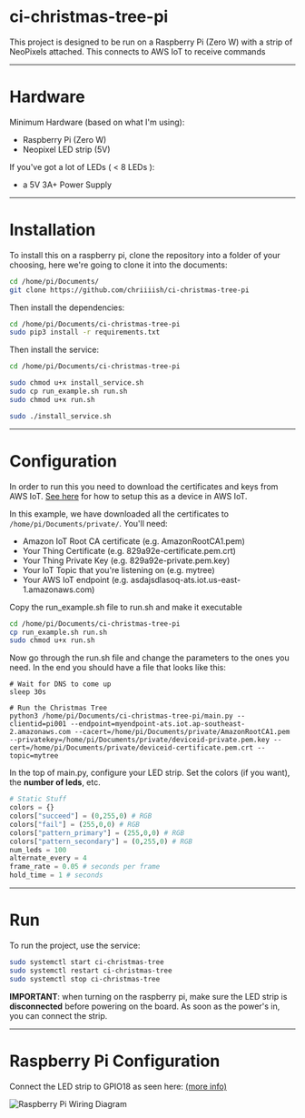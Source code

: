 ci-christmas-tree-pi
====================
This project is designed to be run on a Raspberry Pi (Zero W) with a strip of NeoPixels attached.
This connects to AWS IoT to receive commands

---

Hardware
========

Minimum Hardware (based on what I'm using):
* Raspberry Pi (Zero W)
* Neopixel LED strip (5V)

If you've got a lot of LEDs ( < 8 LEDs ):
* a 5V 3A+ Power Supply

---

Installation
============
To install this on a raspberry pi, clone the repository into a folder of your choosing, here we're going to clone it into the documents:
```bash
cd /home/pi/Documents/
git clone https://github.com/chriiiish/ci-christmas-tree-pi
```

Then install the dependencies:

```bash
cd /home/pi/Documents/ci-christmas-tree-pi
sudo pip3 install -r requirements.txt
```

Then install the service:

```bash
cd /home/pi/Documents/ci-christmas-tree-pi

sudo chmod u+x install_service.sh
sudo cp run_example.sh run.sh
sudo chmod u+x run.sh

sudo ./install_service.sh
```

---

Configuration
=============
In order to run this you need to download the certificates and keys from AWS IoT. [See here](https://docs.aws.amazon.com/iot/latest/developerguide/iot-sdk-setup.html) for how to setup this as a device in AWS IoT.

In this example, we have downloaded all the certificates to `/home/pi/Documents/private/`. You'll need:

* Amazon IoT Root CA certificate (e.g. AmazonRootCA1.pem)
* Your Thing Certificate (e.g. 829a92e-certificate.pem.crt)
* Your Thing Private Key (e.g. 829a92e-private.pem.key)
* Your IoT Topic that you're listening on (e.g. mytree)
* Your AWS IoT endpoint (e.g. asdajsdlasoq-ats.iot.us-east-1.amazonaws.com)

Copy the run_example.sh file to run.sh and make it executable

```bash
cd /home/pi/Documents/ci-christmas-tree-pi
cp run_example.sh run.sh
sudo chmod u+x run.sh
```

Now go through the run.sh file and change the parameters to the ones you need. In the end you should have a file that looks like this:

```
# Wait for DNS to come up
sleep 30s

# Run the Christmas Tree
python3 /home/pi/Documents/ci-christmas-tree-pi/main.py --clientid=pi001 --endpoint=myendpoint-ats.iot.ap-southeast-2.amazonaws.com --cacert=/home/pi/Documents/private/AmazonRootCA1.pem --privatekey=/home/pi/Documents/private/deviceid-private.pem.key --cert=/home/pi/Documents/private/deviceid-certificate.pem.crt --topic=mytree
```

In the top of main.py, configure your LED strip. Set the colors (if you want), the **number of leds**, etc.

```python
# Static Stuff
colors = {}
colors["succeed"] = (0,255,0) # RGB
colors["fail"] = (255,0,0) # RGB
colors["pattern_primary"] = (255,0,0) # RGB
colors["pattern_secondary"] = (0,255,0) # RGB
num_leds = 100
alternate_every = 4
frame_rate = 0.05 # seconds per frame
hold_time = 1 # seconds
```

---

Run
===

To run the project, use the service:
```bash
sudo systemctl start ci-christmas-tree
sudo systemctl restart ci-christmas-tree
sudo systemctl stop ci-christmas-tree
```

**IMPORTANT**: when turning on the raspberry pi, make sure the LED strip is **disconnected** before powering on the board. As soon as the power's in, you can connect the strip.

---

Raspberry Pi Configuration
==========================

Connect the LED strip to GPIO18 as seen here: [(more info)](https://learn.adafruit.com/neopixels-on-raspberry-pi/raspberry-pi-wiring)

![Raspberry Pi Wiring Diagram](https://cdn-learn.adafruit.com/assets/assets/000/063/928/original/led_strips_raspi_NeoPixel_powered_bb.jpg "Raspberry Pi Wiring Diagram")